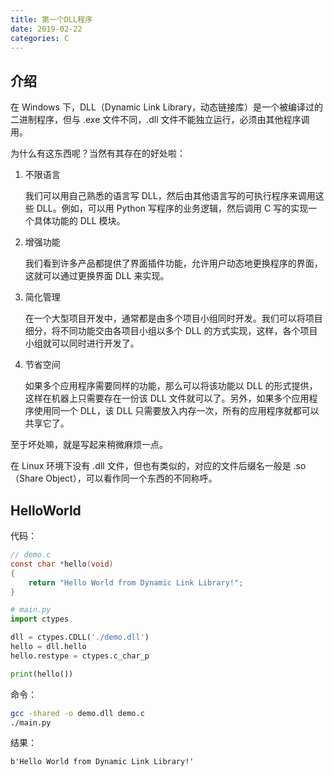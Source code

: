```yaml
---
title: 第一个DLL程序
date: 2019-02-22
categories: C
---
```


## 介绍

在 Windows 下，DLL（Dynamic Link Library，动态链接库）是一个被编译过的二进制程序，但与 .exe 文件不同，.dll 文件不能独立运行，必须由其他程序调用。

为什么有这东西呢？当然有其存在的好处啦：

1. 不限语言

   我们可以用自己熟悉的语言写 DLL，然后由其他语言写的可执行程序来调用这些 DLL。例如，可以用 Python 写程序的业务逻辑，然后调用 C 写的实现一个具体功能的 DLL 模块。

2. 增强功能

   我们看到许多产品都提供了界面插件功能，允许用户动态地更换程序的界面，这就可以通过更换界面 DLL 来实现。

3. 简化管理

   在一个大型项目开发中，通常都是由多个项目小组同时开发。我们可以将项目细分，将不同功能交由各项目小组以多个 DLL 的方式实现，这样，各个项目小组就可以同时进行开发了。

4. 节省空间

   如果多个应用程序需要同样的功能，那么可以将该功能以 DLL 的形式提供，这样在机器上只需要存在一份该 DLL 文件就可以了。另外，如果多个应用程序使用同一个 DLL，该 DLL 只需要放入内存一次，所有的应用程序就都可以共享它了。

至于坏处嘛，就是写起来稍微麻烦一点。

在 Linux 环境下没有 .dll 文件，但也有类似的，对应的文件后缀名一般是 .so（Share Object），可以看作同一个东西的不同称呼。

## HelloWorld

代码：

```c
// demo.c
const char *hello(void)
{
    return "Hello World from Dynamic Link Library!";
}
```

```python
# main.py
import ctypes

dll = ctypes.CDLL('./demo.dll')
hello = dll.hello
hello.restype = ctypes.c_char_p

print(hello())
```

命令：

```bash
gcc -shared -o demo.dll demo.c
./main.py
```

结果：

```
b'Hello World from Dynamic Link Library!'
```
